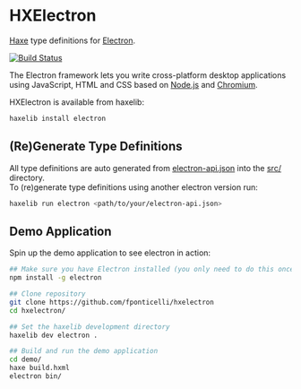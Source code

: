 
# HXElectron

[Haxe](https://haxe.org/) type definitions for [Electron](http://electron.atom.io/).

[![Build Status](https://travis-ci.org/fponticelli/hxelectron.svg?branch=master)](https://travis-ci.org/fponticelli/hxelectron)

The Electron framework lets you write cross-platform desktop applications
using JavaScript, HTML and CSS based on [Node.js](https://nodejs.org/) and
[Chromium](http://www.chromium.org).

HXElectron is available from haxelib:
```sh
haxelib install electron
```

## (Re)Generate Type Definitions

All type definitions are auto generated from [electron-api.json](electron-api.json) into the [src/](src/) directory.  
To (re)generate type definitions using another electron version run:
```sh
haxelib run electron <path/to/your/electron-api.json>
```


## Demo Application

Spin up the demo application to see electron in action:

```sh
## Make sure you have Electron installed (you only need to do this once)
npm install -g electron

## Clone repository
git clone https://github.com/fponticelli/hxelectron
cd hxelectron/

## Set the haxelib development directory
haxelib dev electron .

## Build and run the demo application
cd demo/
haxe build.hxml
electron bin/
```
